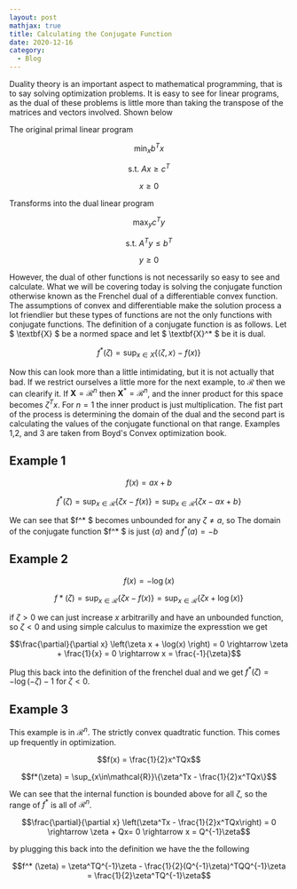 ```yaml
---
layout: post
mathjax: true
title: Calculating the Conjugate Function
date: 2020-12-16
category:
  - Blog
---
```


Duality theory is an important aspect to mathematical programming, that is to say solving optimization problems. It is easy to see for linear programs, as the dual of these problems is little more than taking the transpose of the matrices and vectors involved. Shown below

The original primal linear program

$$\min_{x} b^Tx$$

$$\text{s.t. } Ax \geq c^T$$

$$x\geq 0$$

Transforms into the dual linear program

$$\max_{y} c^Ty$$

$$\text{s.t. } A^Ty \leq b^T$$

$$y\geq 0$$

However, the dual of other functions is not necessarily so easy to see and calculate. What we will be covering today is solving the conjugate function otherwise known as the Frenchel dual of a differentiable convex function. The assumptions of convex and differentiable make the solution process a lot friendlier but these types of functions are not the only functions with conjugate functions. The definition of a conjugate function is as follows. Let $ \textbf{X} $ be a normed space and let $ \textbf{X}^* $ be it is dual.

$$f^* (\zeta) = \sup_{x\in X}\{\langle \zeta,x\rangle - f(x)\}$$

Now this can look more than a little intimidating, but it is not actually that bad. If we restrict ourselves a little more for the next example, to $\mathcal{R}$ then we can clearify it. If $\textbf{X} = \mathcal{R}^n$ then $\textbf{X}^* = \mathcal{R}^n$, and the inner product for this space becomes $\zeta^Tx$. For $n=1$ the inner product is just multiplication. The fist part of the process is determining the domain of the dual and the second part is calculating the values of the conjugate functional on that range. Examples 1,2, and 3 are taken from Boyd's Convex optimization book.

## Example 1

$$f(x) = ax+b$$

$$f^*(\zeta) = \sup_{x\in\mathcal{R}}\{\zeta x - f(x)\} = \sup_{x\in\mathcal{R}}\{\zeta x - ax+b\}$$

We can see that $f^* $ becomes unbounded for any $\zeta\neq a$, so The domain of the conjugate function $f^* $ is just $\{a\}$ and $f^* (a) = -b$

## Example 2

$$f(x) = -\log(x)$$

$$f* (\zeta) = \sup_{x\in\mathcal{R}}\{\zeta x - f(x)\} = \sup_{x\in\mathcal{R}}\{\zeta x + \log(x)\}$$

if $\zeta > 0$ we can just increase $x$ arbitrarilly and have an unbounded function, so $\zeta<0$ and using simple calculus to maximize the expresstion we get

$$\frac{\partial}{\partial x} \left(\zeta x + \log(x) \right) = 0 \rightarrow \zeta + \frac{1}{x} = 0 \rightarrow x = \frac{-1}{\zeta}$$

Plug this back into the definition of the frenchel dual and we get $f^* (\zeta) = -\log(-\zeta) - 1$ for $\zeta < 0$.

## Example 3
This example is in $\mathcal{R}^n$. The strictly convex quadtratic function. This comes up frequently in optimization.

$$f(x) = \frac{1}{2}x^TQx$$

$$f*(\zeta) = \sup_{x\in\mathcal{R}}\{\zeta^Tx - \frac{1}{2}x^TQx\}$$

We can see that the internal function is bounded above for all $\zeta$, so the range of $f^*$ is all of $\mathcal{R}^n$.

$$\frac{\partial}{\partial x} \left(\zeta^Tx - \frac{1}{2}x^TQx\right) = 0 \rightarrow \zeta + Qx= 0 \rightarrow x = Q^{-1}\zeta$$

by plugging this back into the definition we have the the following

$$f^* (\zeta) = \zeta^TQ^{-1}\zeta - \frac{1}{2}(Q^{-1}\zeta)^TQQ^{-1}\zeta = \frac{1}{2}\zeta^TQ^{-1}\zeta$$

